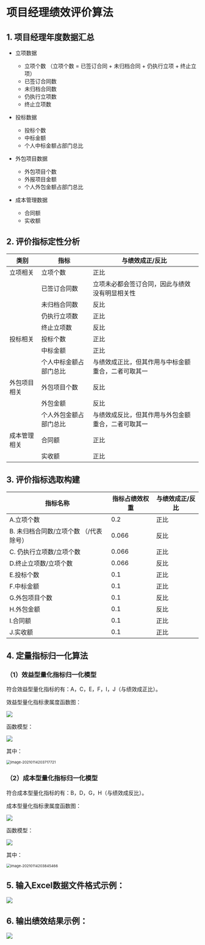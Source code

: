 # 项目经理绩效评价算法

## 1. 项目经理年度数据汇总

- 立项数据
  - 立项个数 （立项个数 = 已签订合同 + 未归档合同 + 仍执行立项 + 终止立项）
  - 已签订合同数
  - 未归档合同数
  - 仍执行立项数
  - 终止立项数

- 投标数据
  - 投标个数
  - 中标金额
  - 个人中标金额占部门总比

- 外包项目数据
  - 外包项目个数
  - 外报项目金额
  - 个人外包金额占部门总比

- 成本管理数据
  - 合同额
  - 实收额

## 2. 评价指标定性分析

| 类别         | 指标                   | 与绩效成正/反比                                    |
| ------------ | ---------------------- | -------------------------------------------------- |
| 立项相关     | 立项个数               | 正比                                               |
|              | 已签订合同数           | 立项未必都会签订合同，因此与绩效没有明显相关性     |
|              | 未归档合同数           | 反比                                               |
|              | 仍执行立项数           | 正比                                               |
|              | 终止立项数             | 反比                                               |
| 投标相关     | 投标个数               | 正比                                               |
|              | 中标金额               | 正比                                               |
|              | 个人中标金额占部门总比 | 与绩效成正比，但其作用与中标金额重合，二者可取其一 |
| 外包项目相关 | 外包项目个数           | 反比                                               |
|              | 外包金额               | 反比                                               |
|              | 个人外包金额占部门总比 | 与绩效成反比，但其作用与外包金额重合，二者可取其一 |
| 成本管理相关 | 合同额                 | 正比                                               |
|              | 实收额                 | 正比                                               |

## 3. 评价指标选取构建

| 指标名称                               | 指标占绩效权重 | 与绩效成正/反比 |
| -------------------------------------- | -------------- | --------------- |
| A.立项个数                             | 0.2            | 正比            |
| B. 未归档合同数/立项个数 （/代表除号） | 0.066          | 反比            |
| C. 仍执行立项数/立项个数               | 0.066          | 正比            |
| D.终止立项数/立项个数                  | 0.066          | 反比            |
| E.投标个数                             | 0.1            | 正比            |
| F.中标金额                             | 0.1            | 正比            |
| G.外包项目个数                         | 0.1            | 反比            |
| H.外包金额                             | 0.1            | 反比            |
| I.合同额                               | 0.1            | 正比            |
| J.实收额                               | 0.1            | 正比            |

## 4. 定量指标归一化算法

### （1）效益型量化指标归一化模型

符合效益型量化指标的有：A，C，E，F，I，J（与绩效成正比）。

效益型量化指标隶属度函数图：

![](./images/3.png)

函数模型：

![](./images/8.png)

其中：

<img src="./images/7.png" alt="image-20210114203717721" style="zoom: 67%;" />

### （2）成本型量化指标归一化模型

符合成本型量化指标的有：B，D，G，H（与绩效成反比）。

成本型量化指标隶属度函数图：

![](./images/6.png)

函数模型：

![](./images/4.png)

其中：

<img src="./images/5.png" alt="image-20210114203845466" style="zoom:67%;" />



## 5. 输入Excel数据文件格式示例：

![](./images/1.png)

## 6. 输出绩效结果示例：

![](./images/2.png)
